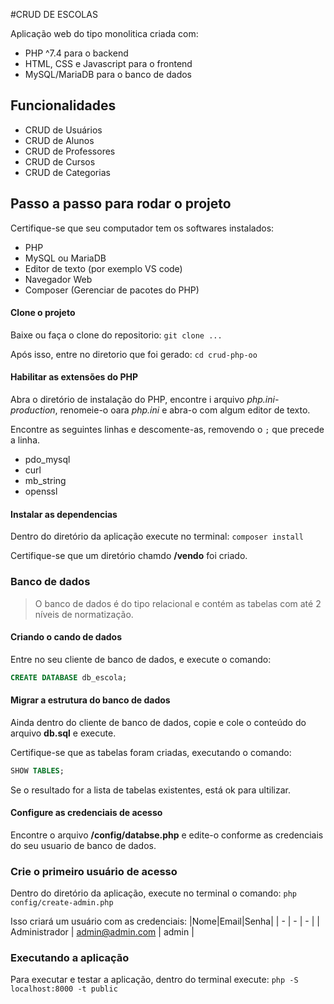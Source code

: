 #CRUD DE ESCOLAS

Aplicação web do tipo monolitica criada com:
- PHP ^7.4 para o backend
- HTML, CSS e Javascript para o frontend
- MySQL/MariaDB para o banco de dados

## Funcionalidades
- CRUD de Usuários
- CRUD de Alunos
- CRUD de Professores
- CRUD de Cursos
- CRUD de Categorias

## Passo a passo para rodar o projeto
Certifique-se que seu computador tem os softwares instalados:
- PHP
- MySQL ou MariaDB
- Editor de texto (por exemplo VS code)
- Navegador Web
- Composer (Gerenciar de pacotes do PHP)

#### Clone o projeto
Baixe ou faça o clone do repositorio:
`git clone ...`

Após isso, entre no diretorio que foi gerado:
`cd crud-php-oo`

#### Habilitar as extensões do PHP
Abra o diretório de instalação do PHP, encontre i arquivo *php.ini-production*, renomeie-o oara *php.ini* e abra-o com algum editor de texto.

Encontre as seguintes linhas e descomente-as, removendo o `;` que precede a linha.

- pdo_mysql
- curl
- mb_string
- openssl

#### Instalar as dependencias
Dentro do diretório da aplicação execute no terminal:
`composer install`

Certifique-se que um diretório chamdo **/vendo** foi criado.

### Banco de dados

> O banco de dados é do tipo relacional e contém as tabelas com até 2 níveis de normatização.

#### Criando o cando de dados
Entre no seu cliente de banco de dados, e execute o comando:

```sql
CREATE DATABASE db_escola;
```

#### Migrar a estrutura do banco de dados
Ainda dentro do cliente de banco de dados, copie e cole o conteúdo do arquivo **db.sql** e execute.

Certifique-se que as tabelas foram criadas, executando o comando:

```sql
SHOW TABLES;
```

Se o resultado for a lista de tabelas existentes, está ok para ultilizar.

#### Configure as credenciais de acesso
Encontre o arquivo **/config/databse.php** e edite-o conforme as credenciais do seu usuario de banco de dados.

### Crie o primeiro usuário de acesso
Dentro do diretório da aplicação, execute no terminal o comando:
`php config/create-admin.php`

Isso criará um usuário com as credenciais:
|Nome|Email|Senha|
| -  |  -  |  -  |
| Administrador | admin@admin.com | admin |

### Executando a aplicação
Para executar e testar a aplicação, dentro do terminal execute:
`php -S localhost:8000 -t public`